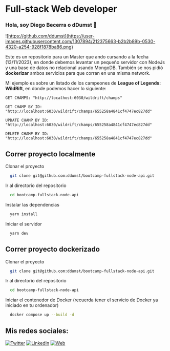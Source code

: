 # Full-stack Web developer
### Hola, soy Diego Becerra o **dDumst** 👋

![https://github.com/ddumst](https://user-images.githubusercontent.com/1307894/212375663-b2b2b89b-0530-4320-a254-928f1878ba86.png)

Este es un repositorio para un Master que ando cursando a la fecha (13/11/2023), en donde debemos levantar un pequeño servidor con NodeJs y una base de datos no relacional usando MongoDB. También se nos pidió **dockerizar** ambos servicios para que corran en una misma network.

Mi ejemplo es sobre un listado de los campeones de **League of Legends: WildRift**, en donde podemos hacer lo siguiente:

`GET CHAMPS: "http://localhost:6030/wildrift/champs"`

`GET CHAMP BY ID: "http://localhost:6030/wildrift/champs/655258a4841cf4747ec827dd"`

`UPDATE CHAMP BY ID: "http://localhost:6030/wildrift/champs/655258a4841cf4747ec827dd"`

`DELETE CHAMP BY ID: "http://localhost:6030/wildrift/champs/655258a4841cf4747ec827dd"`

## Correr proyecto localmente

Clonar el proyecto

```bash
  git clone git@github.com:ddumst/bootcamp-fullstack-node-api.git
```

Ir al directorio del repositorio

```bash
  cd bootcamp-fullstack-node-api
```

Instalar las dependencias

```bash
  yarn install
```

Iniciar el servidor

```bash
  yarn dev
```

## Correr proyecto dockerizado

Clonar el proyecto

```bash
  git clone git@github.com:ddumst/bootcamp-fullstack-node-api.git
```

Ir al directorio del repositorio

```bash
  cd bootcamp-fullstack-node-api
```
Iniciar el contenedor de Docker (recuerda tener el servicio de Docker ya iniciado en tu ordenador)

```bash
  docker compose up --build -d
```

## Mis redes sociales:

[![Twitter](https://img.shields.io/badge/Twitter-@ddumst-1DA1F2?style=for-the-badge&logo=twitter&logoColor=white&labelColor=101010)](https://twitter.com/ddumst)
[![LinkedIn](https://img.shields.io/badge/LinkedIn-Diego_Becerra-0077B5?style=for-the-badge&logo=linkedin&logoColor=white&labelColor=101010)](https://www.linkedin.com/in/diego-becerra-correa-3898b683)
[![Web](https://img.shields.io/badge/Web-ddumst.dev-14a1f0?style=for-the-badge&logo=dev.to&logoColor=white&labelColor=101010)](https://ddumst.dev)
